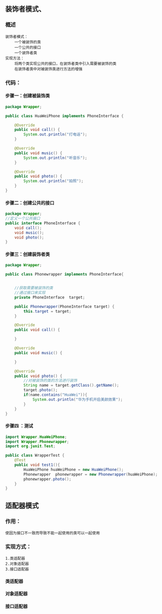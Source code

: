 ## 装饰者模式、
### 概述
    装饰者模式：
        一个被装饰的类
        一个公共的接口
        一个装饰者类
    实现方法：
        将两个类实现公共的接口，在装饰者类中引入需要被装饰的类
        在装饰者类中对被装饰类进行方法的增强
### 代码：
#### 步骤一：创建被装饰类
~~~~java
package Wrapper;

public class HuaWeiPhone implements PhoneInterface {

    @Override
    public void call() {
        System.out.println("打电话");
    }

    @Override
    public void music() {
        System.out.println("听音乐");
    }

    @Override
    public void photo() {
        System.out.println("拍照");
    }
}

~~~~  
#### 步骤二：创建公共的接口
~~~~java
package Wrapper;
//定义一个公共接口
public interface PhoneInterface {
    void call();
    void music();
    void photo();
}

~~~~  
#### 步骤三：创建装饰者类
~~~~java
package Wrapper;

public class Phonewrapper implements PhoneInterface{


    //获取需要被装饰的类
    //通过接口来实现
    private PhoneInterface  target;

    public Phonewrapper(PhoneInterface target) {
        this.target = target;
    }

    @Override
    public void call() {

    }

    @Override
    public void music() {

    }

    @Override
    public void photo() {
        //对被装饰的类的方法进行装饰
        String name = target.getClass().getName();
        target.photo();
        if(name.contains("HuaWei")){
            System.out.println("华为手机开启美颜效果");
        }
    }
}
~~~~  
#### 步骤四 ：测试   
~~~~java
import Wrapper.HuaWeiPhone;
import Wrapper.Phonewrapper;
import org.junit.Test;

public class WrapperTest {
    @Test
    public void test1(){
        HuaWeiPhone huaWeiPhone = new HuaWeiPhone();
        Phonewrapper  phonewrapper = new Phonewrapper(huaWeiPhone);
        phonewrapper.photo();
    }
}
~~~~  

## 适配器模式
### 作用：
    使因为接口不一致而导致不能一起使用的类可以一起使用
### 实现方式：
    1.类适配器
    2.对象适配器
    3.接口适配器
#### 类适配器
#### 对象适配器
#### 接口适配器